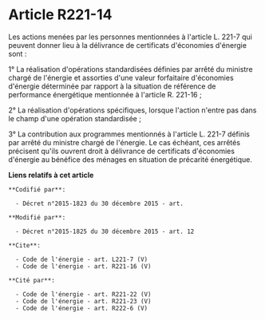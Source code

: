 # Article R221-14

Les actions menées par les personnes mentionnées à l'article L. 221-7 qui peuvent donner lieu à la délivrance de certificats
d'économies d'énergie sont : 

1° La réalisation d'opérations standardisées définies par arrêté du ministre chargé de l'énergie et assorties d'une valeur
forfaitaire d'économies d'énergie déterminée par rapport à la situation de référence de performance énergétique mentionnée à
l'article R. 221-16 ; 

2° La réalisation d'opérations spécifiques, lorsque l'action n'entre pas dans le champ d'une opération standardisée ; 

3° La contribution aux programmes mentionnés à l'article L. 221-7 définis par arrêté du ministre chargé de l'énergie. Le cas
échéant, ces arrêtés précisent qu'ils ouvrent droit à délivrance de certificats d'économies d'énergie au bénéfice des ménages
en situation de précarité énergétique.

**Liens relatifs à cet article**

	**Codifié par**:

	  - Décret n°2015-1823 du 30 décembre 2015 - art.

	**Modifié par**:

	  - Décret n°2015-1825 du 30 décembre 2015 - art. 12

	**Cite**:

	  - Code de l'énergie - art. L221-7 (V)
	  - Code de l'énergie - art. R221-16 (V)

	**Cité par**:

	  - Code de l'énergie - art. R221-22 (V)
	  - Code de l'énergie - art. R221-23 (V)
	  - Code de l'énergie - art. R222-6 (V)
